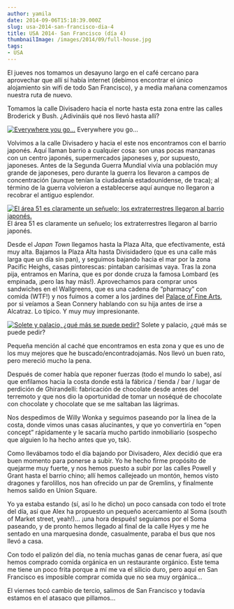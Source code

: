 ```yaml
---
author: yamila
date: 2014-09-06T15:18:39.000Z
slug: usa-2014-san-francisco-dia-4
title: USA 2014- San Francisco (día 4)
thumbnailImage: /images/2014/09/full-house.jpg
tags:
- USA
---
```



El jueves nos tomamos un desayuno largo en el café cercano para aprovechar que allí sí había internet (debimos encontrar el único alojamiento sin wifi de todo San Francisco), y a media mañana comenzamos nuestra ruta de nuevo.

Tomamos la calle Divisadero hacia el norte hasta esta zona entre las calles Broderick y Bush. ¿Adivináis qué nos llevó hasta allí?

[![Everywhere you go...](/images/2014/09/full-house.jpg#small)](/images/2014/09/full-house.jpg#full)
Everywhere you go…

Volvimos a la calle Divisadero y hacia el este nos encontramos con el barrio japonés. Aquí llaman barrio a cualquier cosa: son unas pocas manzanas con un centro japonés, supermercados japoneses y, por supuesto, japoneses. Antes de la Segunda Guerra Mundial vivía una población muy grande de japoneses, pero durante la guerra los llevaron a campos de concentración (aunque tenían la ciudadanía estadounidense, de traca); al término de la guerra volvieron a establecerse aquí aunque no llegaron a recobrar el antiguo esplendor.

[![El área 51 es claramente un señuelo; los extraterrestres llegaron al barrio japonés.](/images/2014/09/aliens.jpg#small)](/images/2014/09/aliens.jpg#full)
El área 51 es claramente un señuelo; los extraterrestres llegaron al barrio japonés.

Desde el *Japan Town* llegamos hasta la Plaza Alta, que efectivamente, está muy alta. Bajamos la Plaza Alta hasta Divisidadero (que es una calle más larga que un día sin pan), y seguimos bajando hacia el mar por la zona Pacific Heighs, casas pintorescas: pintaban carísimas vaya. Tras la zona pija, entramos en Marina, que es por donde cruza la famosa Lombard (es empinada, ¡pero las hay más!). Aprovechamos para comprar unos sandwiches en el Wallgreens, que es una cadena de “pharmacy” con comida (WTF!) y nos fuimos a comer a los jardines del [Palace of Fine Arts](https:/www.google.com/search?q=palace+of+fine+arts&es_sm=93&source=lnms&tbm=isch&sa=X&ei=SyILVJXxLca7igLt2YC4Aw&ved=0CAgQ_AUoAQ), por si veíamos a Sean Connery hablando con su hija antes de irse a Alcatraz. Lo típico. Y muy muy impresionante.

[![Solete y palacio, ¿qué más se puede pedir?](/images/2014/09/palace.jpg#small)](/images/2014/09/palace.jpg#full)
Solete y palacio, ¿qué más se puede pedir?

Pequeña mención al caché que encontramos en esta zona y que es uno de los muy mejores que he buscado/encontradojamás. Nos llevó un buen rato, pero mereció mucho la pena.

Después de comer había que reponer fuerzas (todo el mundo lo sabe), así que enfilamos hacia la costa donde está la fábrica / tienda / bar / lugar de perdición de Ghirandelli: fabricación de chocolate desde antes del terremoto y que nos dio la oportunidad de tomar un noséqué de chocolate con chocolate y chocolate que se me saltaban las lágrimas.

Nos despedimos de Willy Wonka y seguimos paseando por la línea de la costa, donde vimos unas casas alucinantes, y que yo convertiría en “open concept” rápidamente y le sacaría mucho partido inmobiliario (sospecho que alguien lo ha hecho antes que yo, tsk).

Como llevábamos todo el día bajando por Divisadero, Alex decidió que era buen momento para ponerse a subir. Yo he hecho firme propósito de quejarme muy fuerte, y nos hemos puesto a subir por las calles Powell y Grant hasta el barrio chino; allí hemos callejeado un montón, hemos visto dragones y farolillos, nos han ofrecido un par de Gremlins, y finalmente hemos salido en Union Square.

Yo ya estaba estando (sí, así lo he dicho) un poco cansada con todo el trote del día, así que Alex ha propuesto un pequeño acercamiento al Soma (south of Market street, yeah!)… ¡una hora después! seguíamos por el Soma paseando, y de pronto hemos llegado al final de la calle Hyes y me he sentado en una marquesina donde, casualmente, paraba el bus que nos llevó a casa.

Con todo el palizón del día, no tenía muchas ganas de cenar fuera, así que hemos comprado comida orgánica en un restaurante orgánico. Este tema me tiene un poco frita porque a mí me va el silicio duro, pero aquí en San Francisco es imposible comprar comida que no sea muy orgánica…

El viernes tocó cambio de tercio, salimos de San Francisco y todavía estamos en el atasaco que pillamos…


